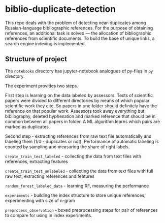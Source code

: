 # biblio-duplicate-detection
This repo deals with the problem of detecting near-duplicates among Russian-language bibliographic references. For the purpose of obtaining references, an additional task is solved — the allocation of bibliographic references from scientific documents. To build the base of unique links, a search engine indexing is implemented.

## Structure of project
The `notebooks` directory has jupyter-notebook analogues of py-files in `py` directory.

The experiment provides two steps. 

First step is learning on the data labeled by assessors. Texts of scientific papers were divided to different directories by means of which popular scientific work they cite. So papers in one folder should definitely have the reference on that popular work. Assessors took away everything but bibliography, deleted hyphenation and marked reference that should be in common between all papers in folder. A ML algorithm learns which pairs are marked as duplicates. 

Second step - extracting references from raw text file automatically and labeling them (1/0 - duplicates or not). Performance of automatic labeling is counted by sampling and measuring the share of right labels.

`create_train_test_labeled` - collecting the data from text files with references, extracting features

`create_train_test_unlabeled` - collecting the data from text files with full raw text, extracting references and features

`random_forest_labeled_data` - learning RF, measuring the performance

`experiments` - building the index structure to store unique references, experimenting with size of n-gram

`preprocess_observation` - boxed preprocessing steps for pair of references to compare for using in index experiments.
